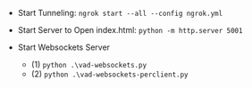 - Start Tunneling: `ngrok start --all --config ngrok.yml`

- Start Server to Open index.html: `python -m http.server 5001`

- Start Websockets Server
    - (1) `python .\vad-websockets.py`
    - (2) `python .\vad-websockets-perclient.py`